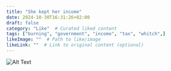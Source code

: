 ```yaml
---
title: "She kept her income"
date: 2024-10-30T16:31:26+02:00
draft: false
category: "Like"  # Curated liked content
tags: ["burning", "government", "income", "tax", "whitch",]
likeImage: ""  # Path to like/image
likeLink: ""  # Link to original content (optional)
---
```

![Alt Text](/img/like/keptherincome.jpeg)